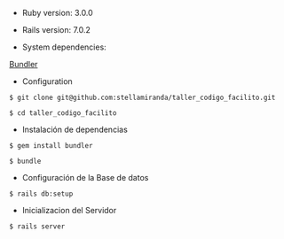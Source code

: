 * Ruby version: 3.0.0

* Rails version:  7.0.2

* System dependencies:

[Bundler](https://bundler.io/) 


* Configuration

```
$ git clone git@github.com:stellamiranda/taller_codigo_facilito.git
```

```
$ cd taller_codigo_facilito
```

* Instalación de dependencias

``` 
$ gem install bundler
```

```
$ bundle
```

* Configuración de la Base de datos

``` 
$ rails db:setup
```

* Inicializacion del Servidor

```
$ rails server
```

